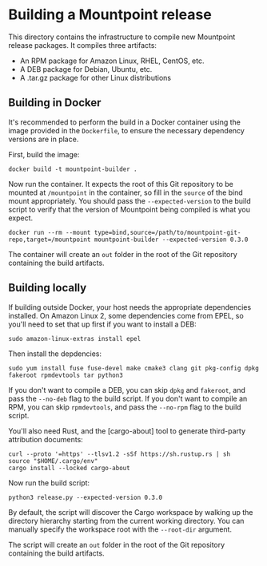 # Building a Mountpoint release

This directory contains the infrastructure to compile new Mountpoint release packages. It compiles three artifacts:
* An RPM package for Amazon Linux, RHEL, CentOS, etc.
* A DEB package for Debian, Ubuntu, etc.
* A .tar.gz package for other Linux distributions

## Building in Docker

It's recommended to perform the build in a Docker container using the image provided in the `Dockerfile`,
to ensure the necessary dependency versions are in place.

First, build the image:

    docker build -t mountpoint-builder .

Now run the container. It expects the root of this Git repository to be mounted at `/mountpoint` in the container, so fill in the `source` of the bind mount appropriately.
You should pass the `--expected-version` to the build script to verify that the version of Mountpoint being compiled is what you expect.

    docker run --rm --mount type=bind,source=/path/to/mountpoint-git-repo,target=/mountpoint mountpoint-builder --expected-version 0.3.0

The container will create an `out` folder in the root of the Git repository containing the build artifacts.

## Building locally

If building outside Docker, your host needs the appropriate dependencies installed.
On Amazon Linux 2, some dependencies come from EPEL, so you'll need to set that up first if you want to install a DEB:

    sudo amazon-linux-extras install epel

Then install the depdencies:

    sudo yum install fuse fuse-devel make cmake3 clang git pkg-config dpkg fakeroot rpmdevtools tar python3

If you don't want to compile a DEB, you can skip `dpkg` and `fakeroot`, and pass the `--no-deb` flag to the build script.
If you don't want to compile an RPM, you can skip `rpmdevtools`, and pass the `--no-rpm` flag to the build script.

You'll also need Rust, and the [cargo-about] tool to generate third-party attribution documents:

    curl --proto '=https' --tlsv1.2 -sSf https://sh.rustup.rs | sh
    source "$HOME/.cargo/env"
    cargo install --locked cargo-about

Now run the build script:

    python3 release.py --expected-version 0.3.0

By default, the script will discover the Cargo workspace by walking up the directory hierarchy starting from the current working directory. You can manually specify the workspace root with the `--root-dir` argument.

The script will create an `out` folder in the root of the Git repository containing the build artifacts.
